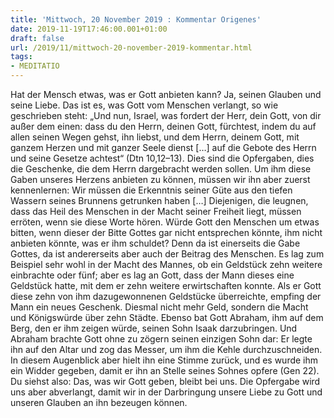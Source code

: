 ```yaml
---
title: 'Mittwoch, 20 November 2019 : Kommentar Origenes'
date: 2019-11-19T17:46:00.001+01:00
draft: false
url: /2019/11/mittwoch-20-november-2019-kommentar.html
tags: 
- MEDITATIO
---
```


Hat der Mensch etwas, was er Gott anbieten kann? Ja, seinen Glauben und seine Liebe. Das ist es, was Gott vom Menschen verlangt, so wie geschrieben steht: „Und nun, Israel, was fordert der Herr, dein Gott, von dir außer dem einen: dass du den Herrn, deinen Gott, fürchtest, indem du auf allen seinen Wegen gehst, ihn liebst, und dem Herrn, deinem Gott, mit ganzem Herzen und mit ganzer Seele dienst \[…\] auf die Gebote des Herrn und seine Gesetze achtest“ (Dtn 10,12–13). Dies sind die Opfergaben, dies die Geschenke, die dem Herrn dargebracht werden sollen. Um ihm diese Gaben unseres Herzens anbieten zu können, müssen wir ihn aber zuerst kennenlernen: Wir müssen die Erkenntnis seiner Güte aus den tiefen Wassern seines Brunnens getrunken haben \[…\] Diejenigen, die leugnen, dass das Heil des Menschen in der Macht seiner Freiheit liegt, müssen erröten, wenn sie diese Worte hören. Würde Gott den Menschen um etwas bitten, wenn dieser der Bitte Gottes gar nicht entsprechen könnte, ihm nicht anbieten könnte, was er ihm schuldet? Denn da ist einerseits die Gabe Gottes, da ist andererseits aber auch der Beitrag des Menschen. Es lag zum Beispiel sehr wohl in der Macht des Mannes, ob ein Geldstück zehn weitere einbrachte oder fünf; aber es lag an Gott, dass der Mann dieses eine Geldstück hatte, mit dem er zehn weitere erwirtschaften konnte. Als er Gott diese zehn von ihm dazugewonnenen Geldstücke überreichte, empfing der Mann ein neues Geschenk. Diesmal nicht mehr Geld, sondern die Macht und Königswürde über zehn Städte. Ebenso bat Gott Abraham, ihm auf dem Berg, den er ihm zeigen würde, seinen Sohn Isaak darzubringen. Und Abraham brachte Gott ohne zu zögern seinen einzigen Sohn dar: Er legte ihn auf den Altar und zog das Messer, um ihm die Kehle durchzuschneiden. In diesem Augenblick aber hielt ihn eine Stimme zurück, und es wurde ihm ein Widder gegeben, damit er ihn an Stelle seines Sohnes opfere (Gen 22). Du siehst also: Das, was wir Gott geben, bleibt bei uns. Die Opfergabe wird uns aber abverlangt, damit wir in der Darbringung unsere Liebe zu Gott und unseren Glauben an ihn bezeugen können.